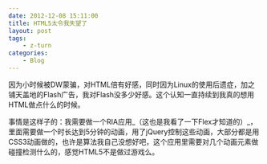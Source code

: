 ```yaml
---
date: 2012-12-08 15:11:00
title: HTML5太令我失望了
layout: post
tags:
    - z-turn
categories:
    - Blog
---
```

因为小时候被DW蒙骗，对HTML倍有好感，同时因为Linux的使用后遗症，加之铺天盖地的Flash广告，我对Flash没多少好感。这个认知一直持续到我真的想用HTML做点什么的时候。

事情是这样子的：我需要做一个RIA应用_（这也是我看了一下Flex才知道的）_，里面需要做一个时长达到5分钟的动画，用了jQuery控制这些动画，大部分都是用CSS3动画做的，也许是算法我自己没想好吧，这个应用里需要对几个动画元素做碰撞检测什么的，感觉HTML5不是做过游戏么。
